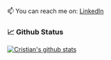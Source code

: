 📫 You can reach me on: [LinkedIn](https://www.linkedin.com/in/cristianbuca/)

### &#x1f4c8; Github Status 
[![Cristian's github stats](https://github-readme-stats.vercel.app/api?username=CristianBuca&show_icons=true&theme=dracula&hide=issues)](https://github.com/anuraghazra/github-readme-stats)
